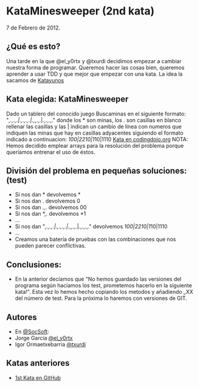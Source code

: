 KataMinesweeper (2nd kata)
==========================
7 de Febrero de 2012.


## ¿Qué es esto?
Una tarde en la que @el_y0rtx y @txurdi decidimos empezar a cambiar nuestra forma de programar. Queremos hacer las cosas bien, 
queremos aprender a usar TDD y que mejor que empezar con una kata. La idea la sacamos de [Katayunos](http://katayunos.com/)

## Kata elegida: KataMinesweeper
Dado un tablero del conocido juego Buscaminas en el siguiente formato: "*,.,.,.|.,.,.,.|.,*,.,.|.,.,.,." donde los * son minas, 
los . son casillas en blanco rellenar las casillas y las | indican un cambio de linea con numeros que indiquen las minas que 
hay en casillas adyacentes siguiendo el formato indicado a continuacion: *100|2210|1*10|1110
[Kata en codingdojo.org](http://codingdojo.org/cgi-bin/wiki.pl?KataMinesweeper)
NOTA: Hemos decidido emplear arrays para la resolución del problema porque queríamos entrenar el uso de éstos.

## División del problema en pequeñas soluciones: (test)
- Si nos dan * devolvemos *
- Si nos dan . devolvemos 0
- Si nos dan .,. devolvemos 00
- Si nos dan *,. devolvemos *1
- ...
- Si nos dan "*,.,.,.|.,.,.,.|.,*,.,.|.,.,.,." devolvemos *100|2210|1*10|1110
- ...
- Creamos una batería de pruebas con las combinaciones que nos pueden parecer conflictivas.

## Conclusiones:
- En la anterior decíamos que "No hemos guardado las versiones del programa según hacíamos los test, prometemos hacerlo en la siguiente kata!". Esta vez lo hemos hecho copiando los metodos y añadiendo _XX del número de test. Para la próxima lo haremos con versiones de GIT.


## Autores
- En [@SocSoft](http://twitter.com/SocSoft):
- Jorge García [@el_y0rtx](http://twitter.com/el_y0rtx)
- Igor Ormaetxebarria [@txurdi](http://twitter.com/txurdi)


## Katas anteriores
- [1st Kata en GitHub](https://github.com/txurdi/KataRomanNumeralsPHP)
